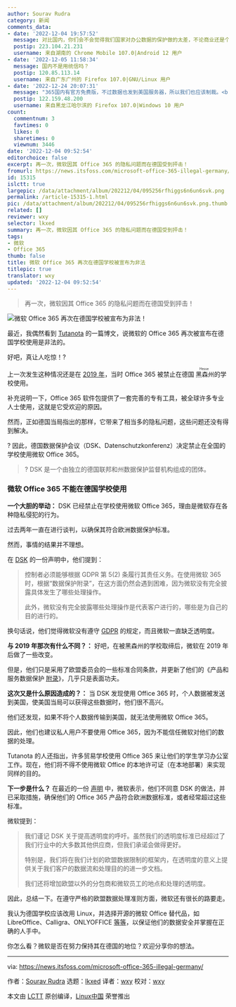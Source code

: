 ```yaml
---
author: Sourav Rudra
category: 新闻
comments_data:
- date: '2022-12-04 19:57:52'
  message: 对比国内，你们会不会觉得我们国家对办公数据的保护做的太差，不论商业还是个人。
  postip: 223.104.21.231
  username: 来自湖南的 Chrome Mobile 107.0|Android 12 用户
- date: '2022-12-05 11:58:34'
  message: 国内不是用统信吗？
  postip: 120.85.113.14
  username: 来自广东广州的 Firefox 107.0|GNU/Linux 用户
- date: '2022-12-24 20:07:31'
  message: "365国内有官方免费版，不过数据也发到美国服务器，所以我们也应该制裁。<br />\r\n可以用其他开源格式文档格式或.wps，"
  postip: 122.159.48.200
  username: 来自黑龙江哈尔滨的 Firefox 107.0|Windows 10 用户
count:
  commentnum: 3
  favtimes: 0
  likes: 0
  sharetimes: 0
  viewnum: 3446
date: '2022-12-04 09:52:54'
editorchoice: false
excerpt: 再一次，微软因其 Office 365 的隐私问题而在德国受到抨击！
fromurl: https://news.itsfoss.com/microsoft-office-365-illegal-germany/
id: 15315
islctt: true
largepic: /data/attachment/album/202212/04/095256rfhiggs6n6un6svk.png
permalink: /article-15315-1.html
pic: /data/attachment/album/202212/04/095256rfhiggs6n6un6svk.png.thumb.jpg
related: []
reviewer: wxy
selector: lkxed
summary: 再一次，微软因其 Office 365 的隐私问题而在德国受到抨击！
tags:
- 微软
- Office 365
thumb: false
title: 微软 Office 365 再次在德国学校被宣布为非法
titlepic: true
translator: wxy
updated: '2022-12-04 09:52:54'
---
```



> 
> 再一次，微软因其 Office 365 的隐私问题而在德国受到抨击！
> 
> 
> 


![微软 Office 365 再次在德国学校被宣布为非法！](/data/attachment/album/202212/04/095256rfhiggs6n6un6svk.png)


最近，我偶然看到 [Tutanota](https://tutanota.com/blog/posts/microsoft-office-365-email-alternative/) 的一篇博文，说微软的 Office 365 再次被宣布在德国学校使用是非法的。


好吧，真让人吃惊！?


上一次发生这种情况还是在 [2019 年](https://www.zdnet.com/article/microsoft-office-365-banned-in-german-schools-over-privacy-fears/)，当时 Office 365 被禁止在德国<ruby> 黑森州 <rt>  Hesse </rt></ruby>的学校使用。


补充说明一下，Office 365 软件包提供了一套完善的专有工具，被全球许多专业人士使用，这就是它受欢迎的原因。


然而，正如德国当局指出的那样，它带来了相当多的隐私问题，这些问题还没有得到解决。


? 因此，德国数据保护会议（DSK、Datenschutzkonferenz）决定禁止在全国的学校使用微软 Office 365。



> 
> ? DSK 是一个由独立的德国联邦和州数据保护监督机构组成的团体。
> 
> 
> 


### 微软 Office 365 不能在德国学校使用


**一个大胆的举动：** DSK 已经禁止在学校使用微软 Office 365，理由是微软存在各种隐私侵犯的行为。


过去两年一直在进行谈判，以确保其符合欧洲数据保护标准。


然而，事情的结果并不理想。


在 [DSK](https://datenschutzkonferenz-online.de) 的一份声明中，他们提到：



> 
> 控制者必须能够根据 GDPR 第 5(2) 条履行其责任义务。在使用微软 365 时，根据“数据保护附录”，在这方面仍然会遇到困难，因为微软没有完全披露具体发生了哪些处理操作。
> 
> 
> 此外，微软没有完全披露哪些处理操作是代表客户进行的，哪些是为自己的目的进行的。
> 
> 
> 


换句话说，他们觉得微软没有遵守 [GDPR](https://en.wikipedia.org/wiki/General_Data_Protection_Regulation) 的规定，而且微软一直缺乏透明度。


**与 2019 年那次有什么不同？：** 好吧，在被黑森州的学校取缔后，微软在 2019 年后做了一些改变。


但是，他们只是采用了欧盟委员会的一些标准合同条款，并更新了他们的《产品和服务数据保护 [附录](https://www.microsoft.com/licensing/docs/view/Microsoft-Products-and-Services-Data-Protection-Addendum-DPA)》，几乎只是表面功夫。


**这次又是什么原因造成的？：** 当 DSK 发现使用 Office 365 时，个人数据被发送到美国，使美国当局可以获得这些数据时，他们很不高兴。


他们还发现，如果不将个人数据传输到美国，就无法使用微软 Office 365。


因此，他们也建议私人用户不要使用 Office 365，因为不能信任微软对他们的数据的处理。


Tutanota 的人还指出，许多贸易学校使用 Office 365 来让他们的学生学习办公室工作。现在，他们将不得不使用微软 Office 的本地许可证（在本地部署）来实现同样的目的。


**下一步是什么？** 在最近的一份 [声明](https://news.microsoft.com/de-de/microsoft-erfuellt-und-uebertrifft-europaeische-datenschutzgesetze/) 中，微软表示，他们不同意 DSK 的做法，并已采取措施，确保他们的 Office 365 产品符合欧洲数据标准，或者经常超过这些标准。


微软提到：



> 
> 我们谨记 DSK 关于提高透明度的呼吁。虽然我们的透明度标准已经超过了我们行业中的大多数其他供应商，但我们承诺会做得更好。
> 
> 
> 特别是，我们将在我们计划的欧盟数据限制的框架内，在透明度的意义上提供关于我们客户的数据流和处理目的的进一步文档。
> 
> 
> 我们还将增加欧盟以外的分包商和微软员工的地点和处理的透明度。
> 
> 
> 


因此，总结一下。在遵守严格的欧盟数据处理准则方面，微软还有很长的路要走。


我认为德国学校应该改用 Linux，并选择开源的微软 Office 替代品，如 LibreOffice、Calligra、ONLYOFFICE [等等](https://itsfoss.com/best-free-open-source-alternatives-microsoft-office/)，以保证他们的数据安全并掌握在正确的人手中。


你怎么看？微软是否在努力保持其在德国的地位？欢迎分享你的想法。




---


via: <https://news.itsfoss.com/microsoft-office-365-illegal-germany/>


作者：[Sourav Rudra](https://news.itsfoss.com/author/sourav/) 选题：[lkxed](https://github.com/lkxed) 译者：[wxy](https://github.com/wxy) 校对：[wxy](https://github.com/wxy)


本文由 [LCTT](https://github.com/LCTT/TranslateProject) 原创编译，[Linux中国](https://linux.cn/) 荣誉推出